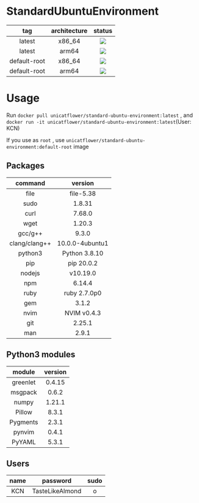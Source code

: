 # StandardUbuntuEnvironment

|tag|architecture|status|
|:-:|:-:|:-:|
|latest|x86_64|![](https://github.com/Chatyusha/StandardUbuntuEnvironment/workflows/Publish%20Docker%20image/badge.svg)|
|latest|arm64|![](https://github.com/Chatyusha/StandardUbuntuEnvironment/workflows/Publish%20Docker%20image/badge.svg)|
|default-root|x86_64|![](https://github.com/Chatyusha/StandardUbuntuEnvironment/workflows/Publish%20Docker%20image/badge.svg?branch=default-root)|
|default-root|arm64|![](https://github.com/Chatyusha/StandardUbuntuEnvironment/workflows/Publish%20Docker%20image/badge.svg?branch=default-root)|

# Usage

Run `docker pull unicatflower/standard-ubuntu-environment:latest` , and `docker run -it unicatflower/standard-ubuntu-environment:latest`(User: KCN)

If you use as `root` , use `unicatflower/standard-ubuntu-environment:default-root` image

## Packages

|command|version|
|:-:|:-:|
|file|file-5.38|
|sudo| 1.8.31|
|curl| 7.68.0|
|wget|1.20.3|
|gcc/g++|9.3.0|
|clang/clang++|10.0.0-4ubuntu1|
|python3|Python 3.8.10|
|pip|pip 20.0.2|
|nodejs|v10.19.0|
|npm|6.14.4|
|ruby|ruby 2.7.0p0|
|gem|3.1.2|
|nvim|NVIM v0.4.3|
|git|2.25.1|
|man|2.9.1|

## Python3 modules
|module|version|
|:-:|:-:|
|greenlet|0.4.15|
|msgpack|0.6.2|
|numpy|1.21.1|
|Pillow|8.3.1|
|Pygments|2.3.1|
|pynvim|0.4.1|
|PyYAML|5.3.1|

## Users
|name|password|sudo|
|:-:|:-:|:-:|
|KCN|TasteLikeAlmond|o|
